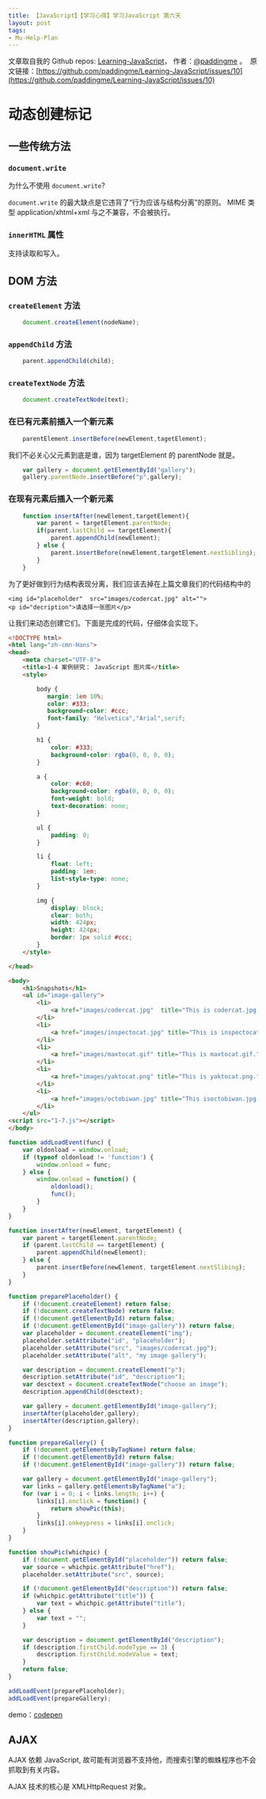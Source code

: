 ```yaml
---
title: 【JavaScript】【学习心得】学习JavaScript 第六天
layout: post
tags:
- Mu-Help-Plan
---
```



 文章取自我的 Github  repos: [Learning-JavaScript](https://github.com/paddingme/Learning-JavaScript)， 作者：[@paddingme](http://padding.me/about.html) 。 
 &nbsp;原文链接：[https://github.com/paddingme/Learning-JavaScript/issues/10](https://github.com/paddingme/Learning-JavaScript/issues/10)

# 动态创建标记

## 一些传统方法

### `document.write`

为什么不使用 `document.write`?

`document.write` 的最大缺点是它违背了“行为应该与结构分离”的原则。
MIME 类型 application/xhtml+xml 与之不兼容，不会被执行。

### `innerHTML` 属性

支持读取和写入。

## DOM 方法

### `createElement` 方法

```javascript
    document.createElement(nodeName);
```

### `appendChild` 方法

```javascript
    parent.appendChild(child);
```

### `createTextNode` 方法

```javascript
    document.createTextNode(text);
```

### 在已有元素前插入一个新元素

```javascript
    parentElement.insertBefore(newElement,tagetElement);
```

我们不必关心父元素到底是谁，因为 targetElement 的 parentNode 就是。

```javascript
    var gallery = document.getElementById("gallery");
    gallery.parentNode.insertBefore("p",gallery);
```


### 在现有元素后插入一个新元素

```javascript
    function insertAfter(newElement,targetElement){
        var parent = targetElement.parentNode;
        if(parent.lastChild == targetElement){
            parent.appendChild(newElement);
        } else {
            parent.insertBefore(newElement,targetElement.nextSibling);
        }
    }
```

为了更好做到行为结构表现分离，我们应该去掉在上篇文章我们的代码结构中的
```
<img id="placeholder"  src="images/codercat.jpg" alt="">
<p id="decription">请选择一张图片</p>
```

让我们来动态创建它们。下面是完成的代码，仔细体会实现下。

```html
<!DOCTYPE html>
<html lang="zh-cmn-Hans">
<head>
    <meta charset="UTF-8">
    <title>1-4 案例研究： JavaScript 图片库</title>
    <style>

        body {
           margin: 1em 10%;
           color: #333;
           background-color: #ccc;
           font-family: "Helvetica","Arial",serif;
        }

        h1 {
            color: #333;
            background-color: rgba(0, 0, 0, 0);
        }

        a {
            color: #c60;
            background-color: rgba(0, 0, 0, 0);
            font-weight: bold;
            text-decoration: none;
        }

        ul {
            padding: 0;
        }

        li {
            float: left;
            padding: 1em;
            list-style-type: none;
        }

        img {
            display: block;
            clear: both;
            width: 424px;
            height: 424px;
            border: 1px solid #ccc;
        }
    </style>

</head>

<body>
    <h1>Snapshots</h1>
    <ul id="image-gallery">
        <li>
            <a href="images/codercat.jpg"  title="This is codercat.jpg.">codercat</a>
        </li>
        <li>
            <a href="images/inspectocat.jpg" title="This is inspectocat.jpg.">inspectocat</a>
        </li>
        <li>
            <a href="images/maxtocat.gif" title="This is maxtocat.gif.">maxtocat</a>
        </li>
        <li>
            <a href="images/yaktocat.png" title="This is yaktocat.png.">yaktocat</a>
        </li>
        <li>
            <a href="images/octobiwan.jpg" title="This isoctobiwan.jpg.">octobiwan</a>
        </li>
    </ul>
<script src="1-7.js"></script>
</body>
```

```javascript
function addLoadEvent(func) {
    var oldonload = window.onload;
    if (typeof oldonload != 'function') {
        window.onload = func;
    } else {
        window.onload = function() {
            oldonload();
            func();
        }
    }
}

function insertAfter(newElement, targetElement) {
    var parent = targetElement.parentNode;
    if (parent.lastChild == targetElement) {
        parent.appendChild(newElement);
    } else {
        parent.insertBefore(newElement, targetElement.nextSlibing);
    }
}

function preparePlaceholder() {
    if (!document.createElement) return false;
    if (!document.createTextNode) return false;
    if (!document.getElementById) return false;
    if (!document.getElementById("image-gallery")) return false;
    var placeholder = document.createElement("img");
    placeholder.setAttribute("id", "placeholder");
    placeholder.setAttribute("src", "images/codercat.jpg");
    placeholder.setAttribute("alt", "my image gallery");

    var description = document.createElement("p");
    description.setAttribute("id", "description");
    var desctext = document.createTextNode("choose an image");
    description.appendChild(desctext);

    var gallery = document.getElementById("image-gallery");
    insertAfter(placeholder,gallery);
    insertAfter(description,gallery);
}

function prepareGallery() {
    if (!document.getElementsByTagName) return false;
    if (!document.getElementById) return false;
    if (!document.getElementById("image-gallery")) return false;

    var gallery = document.getElementById("image-gallery");
    var links = gallery.getElementsByTagName("a");
    for (var i = 0; i < links.length; i++) {
        links[i].onclick = function() {
            return showPic(this);
        }
        links[i].onkeypress = links[i].onclick;
    }
}

function showPic(whichpic) {
    if (!document.getElementById("placeholder")) return false;
    var source = whichpic.getAttribute("href");
    placeholder.setAttribute("src", source);

    if (!document.getElementById("description")) return false;
    if (whichpic.getAttribute("title")) {
        var text = whichpic.getAttribute("title");
    } else {
        var text = "";
    }

    var description = document.getElementById("description");
    if (description.firstChild.nodeType == 3) {
        description.firstChild.nodeValue = text;
    }
    return false;
}

addLoadEvent(preparePlaceholder);
addLoadEvent(prepareGallery);
```


demo：[codepen](http://codepen.io/paddingme/pen/jEERab)


## AJAX

AJAX 依赖 JavaScript, 故可能有浏览器不支持他，而搜索引擎的蜘蛛程序也不会抓取到有关内容。

AJAX 技术的核心是 XMLHttpRequest 对象。
